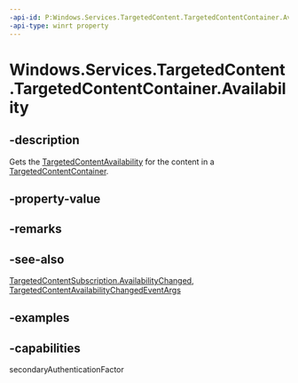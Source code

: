 ```yaml
---
-api-id: P:Windows.Services.TargetedContent.TargetedContentContainer.Availability
-api-type: winrt property
---
```


<!-- Property syntax.
public TargetedContentAvailability Availability { get; }
-->

# Windows.Services.TargetedContent.TargetedContentContainer.Availability

## -description

Gets the [TargetedContentAvailability](targetedcontentavailability.md) for the content in a [TargetedContentContainer](targetedcontentcontainer.md).

## -property-value

## -remarks

## -see-also

[TargetedContentSubscription.AvailabilityChanged](targetedcontentsubscription_availabilitychanged.md), [TargetedContentAvailabilityChangedEventArgs](targetedcontentavailabilitychangedeventargs.md)

## -examples

## -capabilities

secondaryAuthenticationFactor
